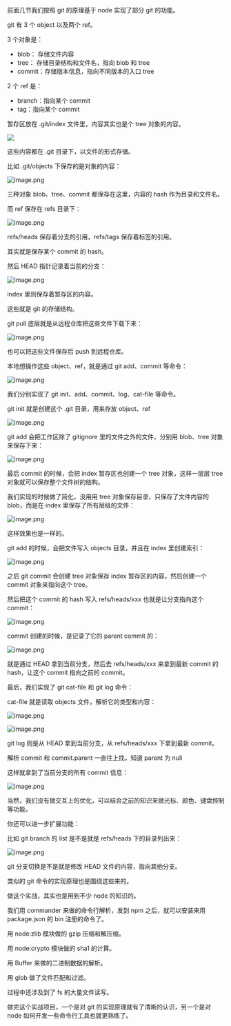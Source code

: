 前面几节我们按照 git 的原理基于 node 实现了部分 git 的功能。

git 有 3 个 object 以及两个 ref。

3 个对象是：

* blob： 存储文件内容
* tree： 存储目录结构和文件名，指向 blob 和 tree
* commit：存储版本信息，指向不同版本的入口 tree

2 个 ref 是：

* branch：指向某个 commit
* tag：指向某个 commit

暂存区放在 .git/index 文件里，内容其实也是个 tree 对象的内容。

![](https://p3-juejin.byteimg.com/tos-cn-i-k3u1fbpfcp/9d3bc4b49b6a44028b5d5db603536d0e~tplv-k3u1fbpfcp-jj-mark:1600:0:0:0:q75.image#?w=1708&h=880&s=441017&e=png&b=fdfbfb)

这些内容都在 .git 目录下，以文件的形式存储。

比如 .git/objects 下保存的是对象的内容：

![image.png](https://p1-juejin.byteimg.com/tos-cn-i-k3u1fbpfcp/ade45fd995ca46b39bd2eb485db1de11~tplv-k3u1fbpfcp-jj-mark:1600:0:0:0:q75.jpg#?w=474&h=488&s=34652&e=png&b=191919)

三种对象 blob、tree、commit 都保存在这里，内容的 hash 作为目录和文件名。

而 ref 保存在 refs 目录下：

![image.png](https://p1-juejin.byteimg.com/tos-cn-i-k3u1fbpfcp/f6b12bbb0968494e816c7126a26a37cb~tplv-k3u1fbpfcp-jj-mark:1600:0:0:0:q75.jpg#?w=1198&h=566&s=63987&e=png&b=1e1e1e)

refs/heads 保存着分支的引用，refs/tags 保存着标签的引用。

其实就是保存某个 commit 的 hash。

然后 HEAD 指针记录着当前的分支：

![image.png](https://p6-juejin.byteimg.com/tos-cn-i-k3u1fbpfcp/301ba8fb85634e93af7caa0ae627a436~tplv-k3u1fbpfcp-jj-mark:1600:0:0:0:q75.jpg#?w=992&h=750&s=67480&e=png&b=1c1c1c)

index 里则保存着暂存区的内容。

这些就是 git 的存储结构。

git pull 底层就是从远程仓库把这些文件下载下来：

![image.png](https://p1-juejin.byteimg.com/tos-cn-i-k3u1fbpfcp/0880dd2daefd4115a5c7765dd277b94d~tplv-k3u1fbpfcp-jj-mark:1600:0:0:0:q75.jpg#?w=1008&h=698&s=256561&e=png&b=fefefe)

也可以把这些文件保存后 push 到远程仓库。

本地想操作这些 object、ref，就是通过 git add、commit 等命令：

![image.png](https://p9-juejin.byteimg.com/tos-cn-i-k3u1fbpfcp/b065421d4bd7450296b331b74212619a~tplv-k3u1fbpfcp-jj-mark:1600:0:0:0:q75.jpg#?w=2016&h=846&s=550561&e=png&b=fdfcfc)

我们分别实现了 git init、add、commit、log、cat-file 等命令。

git init 就是创建这个 .git 目录，用来存放 object、ref

![image.png](https://p3-juejin.byteimg.com/tos-cn-i-k3u1fbpfcp/6209f38761d6482e8a7f1b3b321a9bb1~tplv-k3u1fbpfcp-jj-mark:1600:0:0:0:q75.jpg#?w=1700&h=852&s=185094&e=png&b=1b1b1b)

git add 会把工作区除了 gitignore 里的文件之外的文件，分别用 blob、tree 对象来保存下来：

![image.png](https://p3-juejin.byteimg.com/tos-cn-i-k3u1fbpfcp/e91e0537d0954155a125b87cfbf8c8e0~tplv-k3u1fbpfcp-jj-mark:1600:0:0:0:q75.jpg#?w=1860&h=1208&s=404393&e=png&b=fcfbfa)

最后 commit 的时候，会把 index 暂存区也创建一个 tree 对象，这样一层层 tree 对象就可以保存整个文件树的结构。

我们实现的时候做了简化，没用用 tree 对象保存目录，只保存了文件内容的 blob，而是在 index 里保存了所有层级的文件：

![image.png](https://p9-juejin.byteimg.com/tos-cn-i-k3u1fbpfcp/dd35fd4454964b9684055ea8427b4fc5~tplv-k3u1fbpfcp-jj-mark:1600:0:0:0:q75.jpg#?w=1436&h=382&s=95601&e=png&b=181818)

这样效果也是一样的。

git add 的时候，会把文件写入 objects 目录，并且在 index 里创建索引：

![image.png](https://p9-juejin.byteimg.com/tos-cn-i-k3u1fbpfcp/1957ed10a064444aa0b79d863765205a~tplv-k3u1fbpfcp-jj-mark:1600:0:0:0:q75.jpg#?w=500&h=820&s=63770&e=png&b=181818)

之后 git commit 会创建 tree 对象保存 index 暂存区的内容，然后创建一个 commit 对象来指向这个 tree。

然后把这个 commit 的 hash 写入 refs/heads/xxx 也就是让分支指向这个 commit：

![image.png](https://p9-juejin.byteimg.com/tos-cn-i-k3u1fbpfcp/809220dfa63747c588118f0600bc8d8b~tplv-k3u1fbpfcp-jj-mark:1600:0:0:0:q75.jpg#?w=1198&h=566&s=58662&e=png&b=1e1e1e)

commit 创建的时候，是记录了它的 parent commit 的：

![image.png](https://p9-juejin.byteimg.com/tos-cn-i-k3u1fbpfcp/7e5d60a42380487ca0edc1646014da19~tplv-k3u1fbpfcp-jj-mark:1600:0:0:0:q75.jpg#?w=918&h=800&s=186253&e=png&b=1f1f1f)

就是通过 HEAD 拿到当前分支，然后去 refs/heads/xxx 来拿到最新 commit 的 hash，让这个 commit 指向之前的 commit。

最后，我们实现了 git cat-file 和 git log 命令：

cat-file 就是读取 objects 文件，解析它的类型和内容：

![image.png](https://p3-juejin.byteimg.com/tos-cn-i-k3u1fbpfcp/860274b149734143a5ec126eb577df68~tplv-k3u1fbpfcp-jj-mark:1600:0:0:0:q75.jpg#?w=1376&h=116&s=34129&e=png&b=191919)

![image.png](https://p1-juejin.byteimg.com/tos-cn-i-k3u1fbpfcp/a86164f7b3cd450f83f26494fa5575fd~tplv-k3u1fbpfcp-jj-mark:1600:0:0:0:q75.jpg#?w=1396&h=278&s=93519&e=png&b=181818)

git log 则是从 HEAD 拿到当前分支，从 refs/heads/xxx 下拿到最新 commit。

解析 commit 和 commit.parent 一直往上找，知道 parent 为 null

这样就拿到了当前分支的所有 commit 信息：

![image.png](https://p9-juejin.byteimg.com/tos-cn-i-k3u1fbpfcp/4f355821ceb549a7b9391ac39f5e5a55~tplv-k3u1fbpfcp-jj-mark:1600:0:0:0:q75.jpg#?w=1068&h=864&s=128658&e=png&b=181818)

当然，我们没有做交互上的优化，可以结合之前的知识来做光标、颜色、键盘控制等功能。

你还可以进一步扩展功能：

比如 git branch 的 list 是不是就是 refs/heads 下的目录列出来：

![image.png](https://p1-juejin.byteimg.com/tos-cn-i-k3u1fbpfcp/5f71ede963344ce1bb6b393ce9f5c26b~tplv-k3u1fbpfcp-jj-mark:1600:0:0:0:q75.jpg#?w=312&h=676&s=41725&e=png&b=191919)

git 分支切换是不是就是修改 HEAD 文件的内容，指向其他分支。

类似的 git 命令的实现原理也是围绕这些来的。

做这个实战，其实也是用到不少 node 的知识的。

我们用 commander 来做的命令行解析，发到 npm 之后，就可以安装来用 package.json 的 bin 注册的命令了。

用 node:zlib 模块做的 gzip 压缩和解压缩。

用 node:crypto 模块做的 sha1 的计算。

用 Buffer 来做的二进制数据的解析。

用 glob 做了文件匹配和过滤。

过程中还涉及到了 fs 的大量文件读写。

做完这个实战项目，一个是对 git 的实现原理就有了清晰的认识，另一个是对 node 如何开发一些命令行工具也就更熟练了。